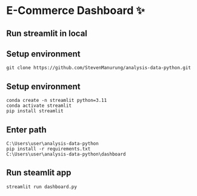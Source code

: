 # E-Commerce Dashboard ✨
## Run streamlit in local
## Setup environment
```
git clone https://github.com/StevenManurung/analysis-data-python.git
```

## Setup environment
```
conda create -n streamlit python=3.11
conda activate streamlit
pip install streamlit
```
## Enter path
```
C:\Users\user\analysis-data-python
pip install -r requirements.txt
C:\Users\user\analysis-data-python\dashboard
```

## Run steamlit app
```
streamlit run dashboard.py
```
